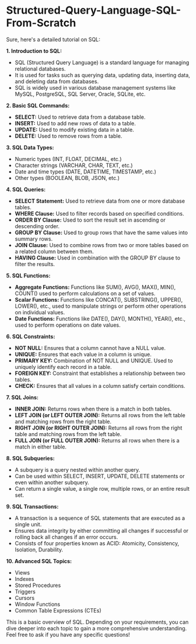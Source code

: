 # Structured-Query-Language-SQL-From-Scratch
Sure, here's a detailed tutorial on SQL:

**1. Introduction to SQL:**
   - SQL (Structured Query Language) is a standard language for managing relational databases.
   - It is used for tasks such as querying data, updating data, inserting data, and deleting data from databases.
   - SQL is widely used in various database management systems like MySQL, PostgreSQL, SQL Server, Oracle, SQLite, etc.

**2. Basic SQL Commands:**
   - **SELECT:** Used to retrieve data from a database table.
   - **INSERT:** Used to add new rows of data to a table.
   - **UPDATE:** Used to modify existing data in a table.
   - **DELETE:** Used to remove rows from a table.
   
**3. SQL Data Types:**
   - Numeric types (INT, FLOAT, DECIMAL, etc.)
   - Character strings (VARCHAR, CHAR, TEXT, etc.)
   - Date and time types (DATE, DATETIME, TIMESTAMP, etc.)
   - Other types (BOOLEAN, BLOB, JSON, etc.)

**4. SQL Queries:**
   - **SELECT Statement:** Used to retrieve data from one or more database tables.
   - **WHERE Clause:** Used to filter records based on specified conditions.
   - **ORDER BY Clause:** Used to sort the result set in ascending or descending order.
   - **GROUP BY Clause:** Used to group rows that have the same values into summary rows.
   - **JOIN Clause:** Used to combine rows from two or more tables based on a related column between them.
   - **HAVING Clause:** Used in combination with the GROUP BY clause to filter the results.
   
**5. SQL Functions:**
   - **Aggregate Functions:** Functions like SUM(), AVG(), MAX(), MIN(), COUNT() used to perform calculations on a set of values.
   - **Scalar Functions:** Functions like CONCAT(), SUBSTRING(), UPPER(), LOWER(), etc., used to manipulate strings or perform other operations on individual values.
   - **Date Functions:** Functions like DATE(), DAY(), MONTH(), YEAR(), etc., used to perform operations on date values.
   
**6. SQL Constraints:**
   - **NOT NULL:** Ensures that a column cannot have a NULL value.
   - **UNIQUE:** Ensures that each value in a column is unique.
   - **PRIMARY KEY:** Combination of NOT NULL and UNIQUE. Used to uniquely identify each record in a table.
   - **FOREIGN KEY:** Constraint that establishes a relationship between two tables.
   - **CHECK:** Ensures that all values in a column satisfy certain conditions.
   
**7. SQL Joins:**
   - **INNER JOIN:** Returns rows when there is a match in both tables.
   - **LEFT JOIN (or LEFT OUTER JOIN):** Returns all rows from the left table and matching rows from the right table.
   - **RIGHT JOIN (or RIGHT OUTER JOIN):** Returns all rows from the right table and matching rows from the left table.
   - **FULL JOIN (or FULL OUTER JOIN):** Returns all rows when there is a match in either table.
   
**8. SQL Subqueries:**
   - A subquery is a query nested within another query.
   - Can be used within SELECT, INSERT, UPDATE, DELETE statements or even within another subquery.
   - Can return a single value, a single row, multiple rows, or an entire result set.

**9. SQL Transactions:**
   - A transaction is a sequence of SQL statements that are executed as a single unit.
   - Ensures data integrity by either committing all changes if successful or rolling back all changes if an error occurs.
   - Consists of four properties known as ACID: Atomicity, Consistency, Isolation, Durability.

**10. Advanced SQL Topics:**
   - Views
   - Indexes
   - Stored Procedures
   - Triggers
   - Cursors
   - Window Functions
   - Common Table Expressions (CTEs)

This is a basic overview of SQL. Depending on your requirements, you can dive deeper into each topic to gain a more comprehensive understanding. Feel free to ask if you have any specific questions!
